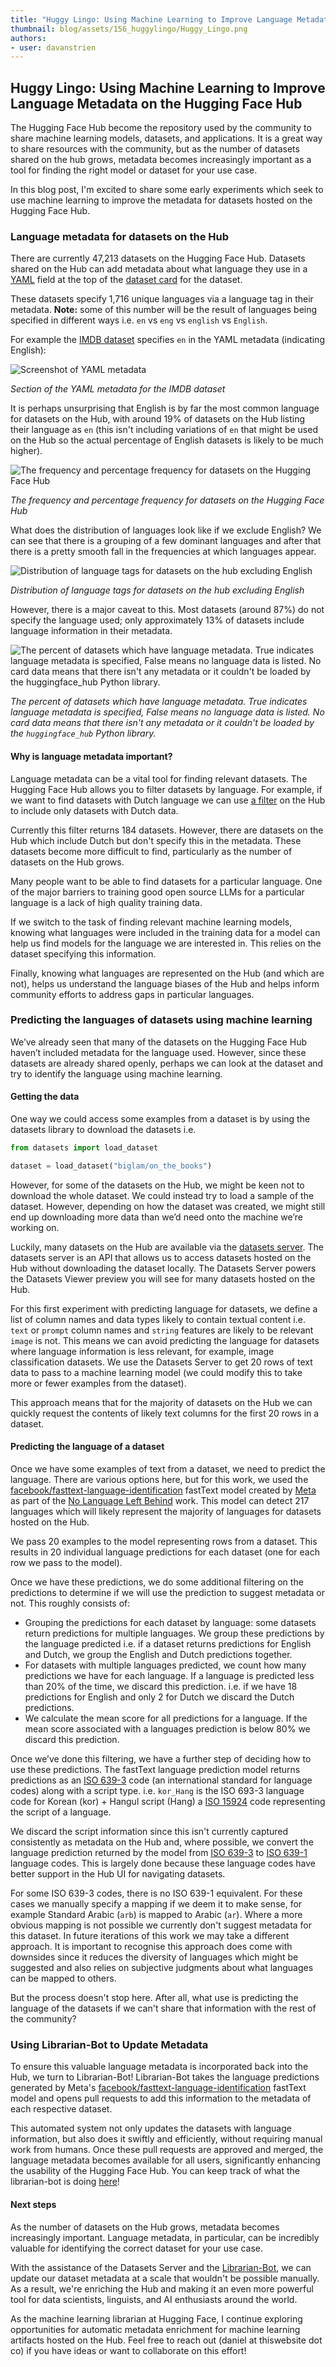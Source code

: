 ```yaml
---
title: "Huggy Lingo: Using Machine Learning to Improve Language Metadata on the Hugging Face Hub"
thumbnail: blog/assets/156_huggylingo/Huggy_Lingo.png
authors:
- user: davanstrien
---
```


## Huggy Lingo: Using Machine Learning to Improve Language Metadata on the Hugging Face Hub


<!-- {blog_metadata} -->
<!-- {authors} -->

The Hugging Face Hub become the repository used by the community to share machine learning models, datasets, and applications. It is a great way to share resources with the community, but as the number of datasets shared on the hub grows, metadata becomes increasingly important as a tool for finding the right model or dataset for your use case.  

In this blog post, I'm excited to share some early experiments which seek to use machine learning to improve the metadata for datasets hosted on the Hugging Face Hub.

### Language metadata for datasets on the Hub

There are currently 47,213 datasets on the Hugging Face Hub. Datasets shared on the Hub can add metadata about what language they use in a [YAML](https://en.wikipedia.org/wiki/YAML) field at the top of the [dataset card](https://huggingface.co/docs/datasets/upload_dataset#create-a-dataset-card) for the dataset. 

These datasets specify 1,716 unique languages via a language tag in their metadata. **Note:** some of this number will be the result of languages being specified in different ways i.e. `en` vs `eng` vs `english` vs `English`. 

For example the [IMDB dataset](https://huggingface.co/datasets/imdb) specifies `en` in the YAML metadata (indicating English):

![Screenshot of YAML metadata](https://huggingface.co/datasets/huggingface/documentation-images/resolve/main/blog/huggy_lingo/lang_metadata.png)

*Section of the YAML metadata for the IMDB dataset*

It is perhaps unsurprising that English is by far the most common language for datasets on the Hub, with around 19% of datasets on the Hub listing their language as `en` (this isn't including variations of `en` that might be used on the Hub so the actual percentage of English datasets is likely to be much higher).

![The frequency and percentage frequency for datasets on the Hugging Face Hub](https://huggingface.co/datasets/huggingface/documentation-images/resolve/main/blog/huggy_lingo/lang_freq.png)

*The frequency and percentage frequency for datasets on the Hugging Face Hub*  

What does the distribution of languages look like if we exclude English? We can see that there is a grouping of a few dominant languages and after that there is a pretty smooth fall in the frequencies at which languages appear. 

![Distribution of language tags for datasets on the hub excluding English](https://huggingface.co/datasets/huggingface/documentation-images/resolve/main/blog/huggy_lingo/lang_freq_distribution.png)

*Distribution of language tags for datasets on the hub excluding English*

However, there is a major caveat to this. Most datasets (around 87%) do not specify the language used; only approximately 13% of datasets include language information in their metadata.


![The percent of datasets which have language metadata. True indicates language metadata is specified, False means no language data is listed. No card data means that there isn't any metadata or it couldn't be loaded by the `huggingface_hub` Python library.](https://huggingface.co/datasets/huggingface/documentation-images/resolve/main/blog/huggy_lingo/has_lang_info_bar.png)

*The percent of datasets which have language metadata. True indicates language metadata is specified, False means no language data is listed. No card data means that there isn't any metadata or it couldn't be loaded by the `huggingface_hub` Python library.*


#### Why is language metadata important?

Language metadata can be a vital tool for finding relevant datasets. The Hugging Face Hub allows you to filter datasets by language. For example, if we want to find datasets with Dutch language we can use [a filter](https://huggingface.co/datasets?language=language:nl&sort=trending) on the Hub to include only datasets with Dutch data. 

Currently this filter returns 184 datasets. However, there are datasets on the Hub which include Dutch but don't specify this in the metadata. These datasets become more difficult to find, particularly as the number of datasets on the Hub grows. 

Many people want to be able to find datasets for a particular language. One of the major barriers to training good open source LLMs for a particular language is a lack of high quality training data. 

If we switch to the task of finding relevant machine learning models, knowing what languages were included in the training data for a model can help us find models for the language we are interested in. This relies on the dataset specifying this information. 

Finally, knowing what languages are represented on the Hub (and which are not), helps us understand the language biases of the Hub and helps inform community efforts to address gaps in particular languages. 

### Predicting the languages of datasets using machine learning

We’ve already seen that many of the datasets on the Hugging Face Hub haven’t included metadata for the language used. However, since these datasets are already shared openly, perhaps we can look at the dataset and try to identify the language using machine learning.

#### Getting the data 

One way we could access some examples from a dataset is by using the datasets library to download the datasets i.e. 

```python
from datasets import load_dataset

dataset = load_dataset("biglam/on_the_books")
```

However, for some of the datasets on the Hub, we might be keen not to download the whole dataset. We could instead try to load a sample of the dataset. However, depending on how the dataset was created, we might still end up downloading more data than we’d need onto the machine we’re working on. 

Luckily, many datasets on the Hub are available via the [datasets server](https://huggingface.co/docs/datasets-server/index). The datasets server is an API that allows us to access datasets hosted on the Hub without downloading the dataset locally. The Datasets Server powers the Datasets Viewer preview you will see for many datasets hosted on the Hub. 

For this first experiment with predicting language for datasets, we define a list of column names and data types likely to contain textual content i.e. `text` or `prompt` column names and `string` features are likely to be relevant `image` is not. This means we can avoid predicting the language for datasets where language information is less relevant, for example, image classification datasets. We use the Datasets Server to get 20 rows of text data to pass to a machine learning model (we could modify this to take more or fewer examples from the dataset). 

This approach means that for the majority of datasets on the Hub we can quickly request the contents of likely text columns for the first 20 rows in a dataset. 

#### Predicting the language of a dataset 

Once we have some examples of text from a dataset, we need to predict the language. There are various options here, but for this work, we used the [facebook/fasttext-language-identification](https://huggingface.co/facebook/fasttext-language-identification) fastText model created by [Meta](https://huggingface.co/facebook) as part of the [No Language Left Behind](https://ai.facebook.com/research/no-language-left-behind/) work. This model can detect 217 languages which will likely represent the majority of languages for datasets hosted on the Hub. 

We pass 20 examples to the model representing rows from a dataset. This results in 20 individual language predictions for each dataset (one for each row we pass to the model).  

Once we have these predictions, we do some additional filtering on the predictions to determine if we will use the prediction to suggest metadata or not. This roughly consists of:

- Grouping the predictions for each dataset by language: some datasets return predictions for multiple languages. We group these predictions by the language predicted i.e. if a dataset returns predictions for English and Dutch, we group the English and Dutch predictions together. 
- For datasets with multiple languages predicted, we count how many predictions we have for each language. If a language is predicted less than 20% of the time, we discard this prediction. i.e. if we have 18 predictions for English and only 2 for Dutch we discard the Dutch predictions. 
- We calculate the mean score for all predictions for a language. If the mean score associated with a languages prediction is below 80% we discard this prediction. 

Once we’ve done this filtering, we have a further step of deciding how to use these predictions. The fastText language prediction model returns predictions as an [ISO 639-3](https://en.wikipedia.org/wiki/ISO_639-3) code (an international standard for language codes) along with a script type. i.e. `kor_Hang` is the ISO 693-3 language code for Korean (kor) + Hangul script (Hang) a [ISO 15924](https://en.wikipedia.org/wiki/ISO_15924) code representing the script of a language.

We discard the script information since this isn't currently captured consistently as metadata on the Hub and, where possible, we convert the language prediction returned by the model from [ISO 639-3](https://en.wikipedia.org/wiki/ISO_639-3) to [ISO 639-1](https://en.wikipedia.org/wiki/ISO_639-1) language codes. This is largely done because these language codes have better support in the Hub UI for navigating datasets. 

For some ISO 639-3 codes, there is no ISO 639-1 equivalent. For these cases we manually specify a mapping if we deem it to make sense, for example Standard Arabic (`arb`) is mapped to Arabic (`ar`). Where a more obvious mapping is not possible we currently don't suggest metadata for this dataset. In future iterations of this work we may take a different approach. It is important to recognise this approach does come with downsides since it reduces the diversity of languages which might be suggested and also relies on subjective judgments about what languages can be mapped to others. 

But the process doesn't stop here. After all, what use is predicting the language of the datasets if we can't share that information with the rest of the community?

### Using Librarian-Bot to Update Metadata

To ensure this valuable language metadata is incorporated back into the Hub, we turn to Librarian-Bot! Librarian-Bot takes the language predictions generated by Meta's [facebook/fasttext-language-identification](https://huggingface.co/facebook/fasttext-language-identification) fastText model and opens pull requests to add this information to the metadata of each respective dataset. 


This automated system not only updates the datasets with language information, but also does it swiftly and efficiently, without requiring manual work from humans. Once these pull requests are approved and merged, the language metadata becomes available for all users, significantly enhancing the usability of the Hugging Face Hub. You can keep track of what the librarian-bot is doing [here](https://huggingface.co/librarian-bot/activity/community)! 

#### Next steps 

As the number of datasets on the Hub grows, metadata becomes increasingly important. Language metadata, in particular, can be incredibly valuable for identifying the correct dataset for your use case.

With the assistance of the Datasets Server and the [Librarian-Bot](https://huggingface.co/librarian-bots), we can update our dataset metadata at a scale that wouldn't be possible manually. As a result, we're enriching the Hub and making it an even more powerful tool for data scientists, linguists, and AI enthusiasts around the world. 

As the machine learning librarian at Hugging Face, I continue exploring opportunities for automatic metadata enrichment for machine learning artifacts hosted on the Hub. Feel free to reach out (daniel at thiswebsite dot co) if you have ideas or want to collaborate on this effort! 

